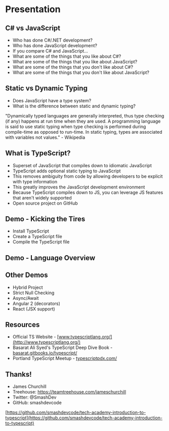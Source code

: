 
# Presentation

## C# vs JavaScript

* Who has done C#/.NET development?
* Who has done JavaScript development?
* If you compare C# and JavaScript...
 * What are some of the things that you like about C#?
 * What are some of the things that you like about JavaScript?
 * What are some of the things that you don't like about C#?
 * What are some of the things that you don't like about JavaScript?

## Static vs Dynamic Typing

* Does JavaScript have a type system?
* What is the difference between static and dynamic typing?

"Dynamically typed languages are generally interpreted, thus type checking (if any) happens at run time when they are used. A programming language is said to use static typing when type checking is performed during compile-time as opposed to run-time. In static typing, types are associated with variables not values." - Wikipedia

## What is TypeScript?

* Superset of JavaScript that compiles down to idiomatic JavaScript
* TypeScript adds optional static typing to JavaScript
 * This removes ambiguity from code by allowing developers to be explicit with type information
 * This greatly improves the JavaScript development environment
* Because TypeScript compiles down to JS, you can leverage JS features that aren't widely supported
* Open source project on GitHub

## Demo - Kicking the Tires

* Install TypeScript
* Create a TypeScript file
* Compile the TypeScript file

## Demo - Language Overview

## Other Demos

* Hybrid Project
* Strict Null Checking
* Async/Await
* Angular 2 (decorators)
* React (JSX support)

## Resources

* Official TS Website - [www.typescriptlang.org/](http://www.typescriptlang.org/)
* Basarat Ali Syed's TypeScript Deep Dive Book - [basarat.gitbooks.io/typescript/](http://basarat.gitbooks.io/typescript/)
* Portland TypeScript Meetup - [typescriptpdx.com/](http://typescriptpdx.com/)

## Thanks!

* James Churchill
* Treehouse: https://teamtreehouse.com/jameschurchill
* Twitter: @SmashDev
* GitHub: smashdevcode

[https://github.com/smashdevcode/tech-academy-introduction-to-typescript](https://github.com/smashdevcode/tech-academy-introduction-to-typescript)
